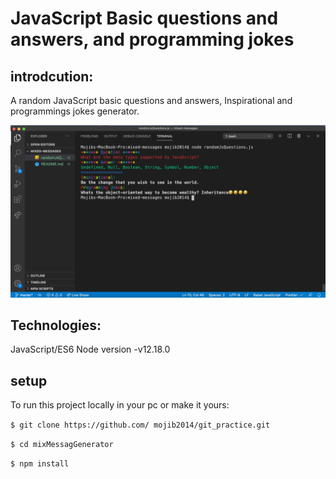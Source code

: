 # JavaScript Basic questions and answers, and programming jokes

## introdcution:

A random JavaScript basic questions and answers, Inspirational and programmings jokes generator.

![mix messages screen shot](./assets/mixMessages.png)

## Technologies:

JavaScript/ES6
Node version -v12.18.0

## setup

To run this project locally in your pc or make it yours:

`$ git clone https://github.com/ mojib2014/git_practice.git`

`$ cd mixMessagGenerator`

`$ npm install`
